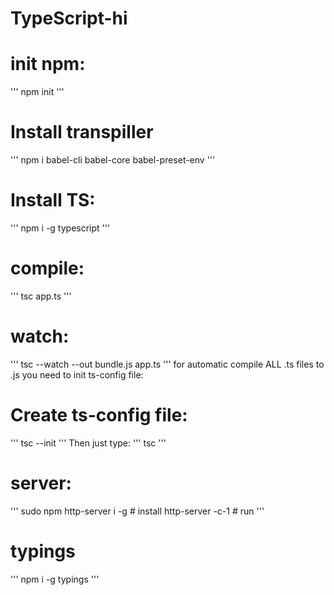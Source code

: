 # TypeScript-hi

# init npm:
'''
npm init
'''

# Install transpiller
'''
npm i babel-cli babel-core babel-preset-env 
'''


# Install TS:
'''
npm i -g typescript
'''
# compile:
'''
tsc app.ts
'''
# watch:
'''
tsc --watch --out bundle.js app.ts
'''
for automatic compile ALL .ts files to .js you need to init ts-config file:

# Create ts-config file:
'''
tsc --init
'''
Then just type:
'''
tsc
'''
# server:
'''
sudo npm http-server i -g  # install
http-server -c-1 # run
'''
# typings
'''
npm i -g typings
'''

